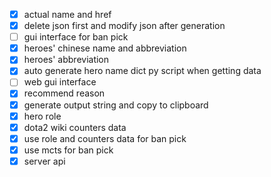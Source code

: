 - [x] actual name and href
- [x] delete json first and modify json after generation
- [ ] gui interface for ban pick
- [x] heroes' chinese name and abbreviation
- [x] heroes' abbreviation
- [x] auto generate hero name dict py script when getting data
- [ ] web gui interface
- [x] recommend reason
- [x] generate output string and copy to clipboard
- [x] hero role
- [x] dota2 wiki counters data
- [x] use role and counters data for ban pick
- [x] use mcts for ban pick
- [x] server api